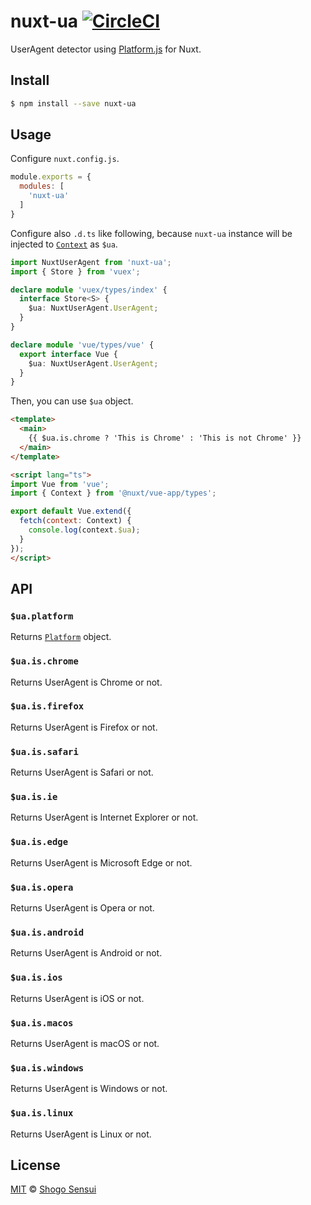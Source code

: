 # nuxt-ua [![CircleCI](https://circleci.com/gh/1000ch/nuxt-ua.svg?style=svg)](https://circleci.com/gh/1000ch/nuxt-ua)

UserAgent detector using [Platform.js](https://github.com/bestiejs/platform.js) for Nuxt.

## Install

```bash
$ npm install --save nuxt-ua
```

## Usage

Configure `nuxt.config.js`.

```js
module.exports = {
  modules: [
    'nuxt-ua'
  ]
}
```

Configure also `.d.ts` like following, because `nuxt-ua` instance will be injected to [`Context`](https://nuxtjs.org/api/context/) as `$ua`.

```ts
import NuxtUserAgent from 'nuxt-ua';
import { Store } from 'vuex';

declare module 'vuex/types/index' {
  interface Store<S> {
    $ua: NuxtUserAgent.UserAgent;
  }
}

declare module 'vue/types/vue' {
  export interface Vue {
    $ua: NuxtUserAgent.UserAgent;
  }
}
```

Then, you can use `$ua` object.

```html
<template>
  <main>
    {{ $ua.is.chrome ? 'This is Chrome' : 'This is not Chrome' }}
  </main>
</template>

<script lang="ts">
import Vue from 'vue';
import { Context } from '@nuxt/vue-app/types';

export default Vue.extend({
  fetch(context: Context) {
    console.log(context.$ua);
  }
});
</script>
```

## API

### `$ua.platform`

Returns [`Platform`](https://github.com/1000ch/nuxt-ua/blob/master/index.d.ts) object.

### `$ua.is.chrome`

Returns UserAgent is Chrome or not.

### `$ua.is.firefox`

Returns UserAgent is Firefox or not.

### `$ua.is.safari`

Returns UserAgent is Safari or not.

### `$ua.is.ie`

Returns UserAgent is Internet Explorer or not.

### `$ua.is.edge`

Returns UserAgent is Microsoft Edge or not.

### `$ua.is.opera`

Returns UserAgent is Opera or not.

### `$ua.is.android`

Returns UserAgent is Android or not.

### `$ua.is.ios`

Returns UserAgent is iOS or not.

### `$ua.is.macos`

Returns UserAgent is macOS or not.

### `$ua.is.windows`

Returns UserAgent is Windows or not.

### `$ua.is.linux`

Returns UserAgent is Linux or not.

## License

[MIT](https://1000ch.mit-license.org) © [Shogo Sensui](https://github.com/1000ch)
